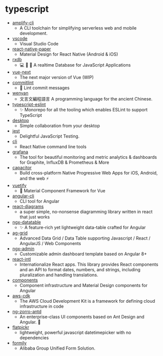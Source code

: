 # typescript
- [amplify-cli](https://github.com/aws-amplify/amplify-cli)
  - A CLI toolchain for simplifying serverless web and mobile development.
- [vscode](https://github.com/microsoft/vscode)
  - Visual Studio Code
- [react-native-paper](https://github.com/callstack/react-native-paper)
  - Material Design for React Native (Android & iOS)
- [rxdb](https://github.com/pubkey/rxdb)
  - 💻 🔄 📱 A realtime Database for JavaScript Applications
- [vue-next](https://github.com/vuejs/vue-next)
  - The next major version of Vue (WIP)
- [commitlint](https://github.com/conventional-changelog/commitlint)
  - 📓 Lint commit messages
- [wenyan](https://github.com/wenyan-lang/wenyan)
  - 文言文編程語言 A programming language for the ancient Chinese.
- [typescript-eslint](https://github.com/typescript-eslint/typescript-eslint)
  - ✨ Monorepo for all the tooling which enables ESLint to support TypeScript
- [desktop](https://github.com/desktop/desktop)
  - Simple collaboration from your desktop
- [jest](https://github.com/facebook/jest)
  - Delightful JavaScript Testing.
- [cli](https://github.com/react-native-community/cli)
  - React Native command line tools
- [grafana](https://github.com/grafana/grafana)
  - The tool for beautiful monitoring and metric analytics & dashboards for Graphite, InfluxDB & Prometheus & More
- [capacitor](https://github.com/ionic-team/capacitor)
  - Build cross-platform Native Progressive Web Apps for iOS, Android, and the web ⚡️
- [vuetify](https://github.com/vuetifyjs/vuetify)
  - 🐉 Material Component Framework for Vue
- [angular-cli](https://github.com/angular/angular-cli)
  - CLI tool for Angular
- [react-diagrams](https://github.com/projectstorm/react-diagrams)
  - a super simple, no-nonsense diagramming library written in react that just works
- [ngx-datatable](https://github.com/swimlane/ngx-datatable)
  - ✨ A feature-rich yet lightweight data-table crafted for Angular
- [ag-grid](https://github.com/ag-grid/ag-grid)
  - Advanced Data Grid / Data Table supporting Javascript / React / AngularJS / Web Components
- [ngx-admin](https://github.com/akveo/ngx-admin)
  - Customizable admin dashboard template based on Angular 8+
- [react-intl](https://github.com/formatjs/react-intl)
  - Internationalize React apps. This library provides React components and an API to format dates, numbers, and strings, including pluralization and handling translations.
- [components](https://github.com/angular/components)
  - Component infrastructure and Material Design components for Angular
- [aws-cdk](https://github.com/aws/aws-cdk)
  - The AWS Cloud Development Kit is a framework for defining cloud infrastructure in code
- [ng-zorro-antd](https://github.com/NG-ZORRO/ng-zorro-antd)
  - An enterprise-class UI components based on Ant Design and Angular. 🐜
- [flatpickr](https://github.com/flatpickr/flatpickr)
  - lightweight, powerful javascript datetimepicker with no dependencies
- [formily](https://github.com/alibaba/formily)
  - Alibaba Group Unified Form Solution.
